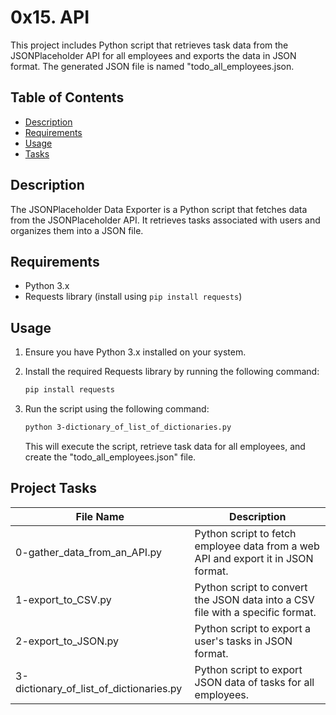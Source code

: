 # 0x15. API

This project includes Python script that retrieves task data from the JSONPlaceholder API for all employees and exports the data in JSON format. The generated JSON file is named "todo_all_employees.json.

## Table of Contents
- [Description](#description)
- [Requirements](#requirements)
- [Usage](#usage)
- [Tasks](#tasks)


## Description

The JSONPlaceholder Data Exporter is a Python script that fetches data from the JSONPlaceholder API. It retrieves tasks associated with users and organizes them into a JSON file.

## Requirements

- Python 3.x
- Requests library (install using `pip install requests`)

## Usage

1. Ensure you have Python 3.x installed on your system.

2. Install the required Requests library by running the following command:

   ```bash
   pip install requests
   ```

3. Run the script using the following command:

   ```bash
   python 3-dictionary_of_list_of_dictionaries.py
   ```

   This will execute the script, retrieve task data for all employees, and create the "todo_all_employees.json" file.

## Project Tasks

| File Name                       | Description                                      |
| ------------------------------- | ------------------------------------------------ |
| 0-gather_data_from_an_API.py    | Python script to fetch employee data from a web API and export it in JSON format. |
| 1-export_to_CSV.py              | Python script to convert the JSON data into a CSV file with a specific format. |
| 2-export_to_JSON.py             | Python script to export a user's tasks in JSON format. |
| 3-dictionary_of_list_of_dictionaries.py | Python script to export JSON data of tasks for all employees. |


